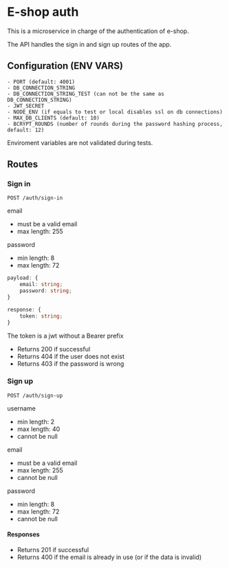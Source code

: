 # E-shop auth

This is a microservice in charge of the authentication of e-shop.

The API handles the sign in and sign up routes of the app.

## Configuration (ENV VARS)

    - PORT (default: 4001)
    - DB_CONNECTION_STRING
    - DB_CONNECTION_STRING_TEST (can not be the same as DB_CONNECTION_STRING)
    - JWT_SECRET
    - NODE_ENV (if equals to test or local disables ssl on db connections)
    - MAX_DB_CLIENTS (default: 10)
    - BCRYPT_ROUNDS (number of rounds during the password hashing process, default: 12)

Enviroment variables are not validated during tests.

## Routes

### Sign in

```
POST /auth/sign-in
```

email

-   must be a valid email
-   max length: 255

password

-   min length: 8
-   max length: 72

```typescript
payload: {
    email: string;
    password: string;
}

response: {
    token: string;
}
```

The token is a jwt without a Bearer prefix

-   Returns 200 if successful
-   Returns 404 if the user does not exist
-   Returns 403 if the password is wrong

### Sign up

```
POST /auth/sign-up
```

username

-   min length: 2
-   max length: 40
-   cannot be null

email

-   must be a valid email
-   max length: 255
-   cannot be null

password

-   min length: 8
-   max length: 72
-   cannot be null

#### Responses

-   Returns 201 if successful
-   Returns 400 if the email is already in use (or if the data is invalid)
